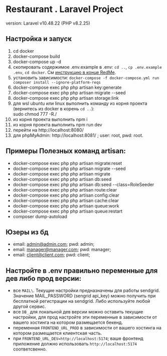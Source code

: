 # Restaurant . Laravel Project

version: Laravel v10.48.22 (PHP v8.2.25)

## Настройка и запуск

1. cd docker
2. docker-compose build
3. docker-compose up -d
4. скопировать содержимое .env.example в .env: `cd ..`, `cp .env.example .env`, `cd docker`. См [инструкцию в конце RedMe](#настройте-в-env-правильно-переменные-для-дев-либо-прод-версии).
5. установить зависимости: `docker-compose -f docker-compose.yml run composer install --ignore-platform-reqs`
6. docker-compose exec php php artisan key:generate
7. docker-compose exec php php artisan migrate --seed
8. docker-compose exec php php artisan storage:link
9. для wsl ubuntu или linux выполнить команду из корня проекта (вернитесь из docker в корень `cd ..`): <br>
   sudo chmod 777 -R./
10. из корня проекта выполнить npm i
11. из корня проекта выполнить npm run dev
12. перейти на http://localhost:8080/
13. для phpMyAdmin: http://localhost:8081/ ; user: root, pwd: root.

## Примеры Полезных команд artisan:

-   docker-compose exec php php artisan migrate:reset
-   docker-compose exec php php artisan migrate --seed
-   docker-compose exec php php artisan migrate
-   docker-compose exec php php artisan db:seed
-   docker-compose exec php php artisan db:seed --class=RoleSeeder
-   docker-compose exec php php artisan route:clear
-   docker-compose exec php php artisan config:clear
-   docker-compose exec php php artisan cache:clear
-   docker-compose exec php php artisan queue:work
-   docker-compose exec php php artisan queue:restart
-   composer dump-autoload

## Юзеры из бд

-   email: admin@admin.com; pwd: admin;
-   email: manager@manager.com; pwd: manager;
-   email: client@client.com; pwd: client;

## Настройте в .env правильно переменные для дев либо прод версии:

-   все `MAIL\`. Текущие настройки предназначены для работы sendgrid. Значение MAIL_PASSWORD (sengrid api_key) можно получить при бесплатной регистрации на sendgrid. Либо используйте любой другой сервис.
-   все `DB_` для локальной дев версии можно оставить текущие настройки, для прод настройте эти переменные в зависимости от вашего хостинга на котором размещается бекенд.
-   переменная `FRONTEND_URL_PROD` в зависимости от вашего хостинга на котором размещается клиентская часть.
-   при `FRONTEND_URL_DEV=http://localhost:5174`; ваше фронтенд приложение должно использовать `http://localhost:5174` соответсвенно.
